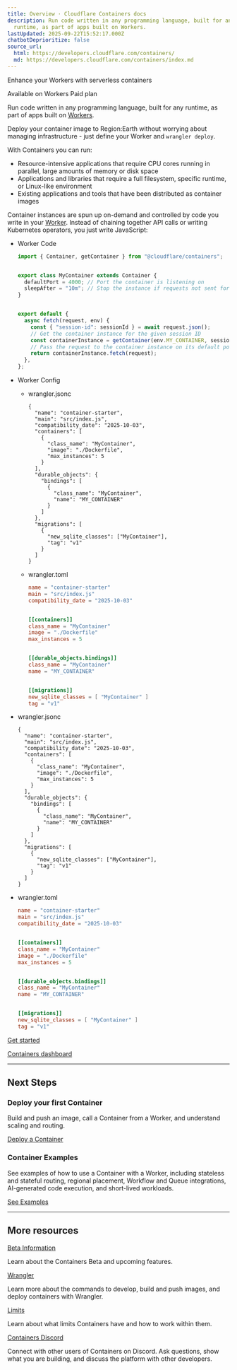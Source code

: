 ```yaml
---
title: Overview · Cloudflare Containers docs
description: Run code written in any programming language, built for any
  runtime, as part of apps built on Workers.
lastUpdated: 2025-09-22T15:52:17.000Z
chatbotDeprioritize: false
source_url:
  html: https://developers.cloudflare.com/containers/
  md: https://developers.cloudflare.com/containers/index.md
---
```


Enhance your Workers with serverless containers

Available on Workers Paid plan

Run code written in any programming language, built for any runtime, as part of apps built on [Workers](https://developers.cloudflare.com/workers).

Deploy your container image to Region:Earth without worrying about managing infrastructure - just define your Worker and `wrangler deploy`.

With Containers you can run:

* Resource-intensive applications that require CPU cores running in parallel, large amounts of memory or disk space
* Applications and libraries that require a full filesystem, specific runtime, or Linux-like environment
* Existing applications and tools that have been distributed as container images

Container instances are spun up on-demand and controlled by code you write in your [Worker](https://developers.cloudflare.com/workers). Instead of chaining together API calls or writing Kubernetes operators, you just write JavaScript:

* Worker Code

  ```js
  import { Container, getContainer } from "@cloudflare/containers";


  export class MyContainer extends Container {
    defaultPort = 4000; // Port the container is listening on
    sleepAfter = "10m"; // Stop the instance if requests not sent for 10 minutes
  }


  export default {
    async fetch(request, env) {
      const { "session-id": sessionId } = await request.json();
      // Get the container instance for the given session ID
      const containerInstance = getContainer(env.MY_CONTAINER, sessionId);
      // Pass the request to the container instance on its default port
      return containerInstance.fetch(request);
    },
  };
  ```

* Worker Config

  * wrangler.jsonc

    ```jsonc
    {
      "name": "container-starter",
      "main": "src/index.js",
      "compatibility_date": "2025-10-03",
      "containers": [
        {
          "class_name": "MyContainer",
          "image": "./Dockerfile",
          "max_instances": 5
        }
      ],
      "durable_objects": {
        "bindings": [
          {
            "class_name": "MyContainer",
            "name": "MY_CONTAINER"
          }
        ]
      },
      "migrations": [
        {
          "new_sqlite_classes": ["MyContainer"],
          "tag": "v1"
        }
      ]
    }
    ```

  * wrangler.toml

    ```toml
    name = "container-starter"
    main = "src/index.js"
    compatibility_date = "2025-10-03"


    [[containers]]
    class_name = "MyContainer"
    image = "./Dockerfile"
    max_instances = 5


    [[durable_objects.bindings]]
    class_name = "MyContainer"
    name = "MY_CONTAINER"


    [[migrations]]
    new_sqlite_classes = [ "MyContainer" ]
    tag = "v1"
    ```

* wrangler.jsonc

  ```jsonc
  {
    "name": "container-starter",
    "main": "src/index.js",
    "compatibility_date": "2025-10-03",
    "containers": [
      {
        "class_name": "MyContainer",
        "image": "./Dockerfile",
        "max_instances": 5
      }
    ],
    "durable_objects": {
      "bindings": [
        {
          "class_name": "MyContainer",
          "name": "MY_CONTAINER"
        }
      ]
    },
    "migrations": [
      {
        "new_sqlite_classes": ["MyContainer"],
        "tag": "v1"
      }
    ]
  }
  ```

* wrangler.toml

  ```toml
  name = "container-starter"
  main = "src/index.js"
  compatibility_date = "2025-10-03"


  [[containers]]
  class_name = "MyContainer"
  image = "./Dockerfile"
  max_instances = 5


  [[durable_objects.bindings]]
  class_name = "MyContainer"
  name = "MY_CONTAINER"


  [[migrations]]
  new_sqlite_classes = [ "MyContainer" ]
  tag = "v1"
  ```

[Get started](https://developers.cloudflare.com/containers/get-started/)

[Containers dashboard](https://dash.cloudflare.com/?to=/:account/workers/containers)

***

## Next Steps

### Deploy your first Container

Build and push an image, call a Container from a Worker, and understand scaling and routing.

[Deploy a Container](https://developers.cloudflare.com/containers/get-started/)

### Container Examples

See examples of how to use a Container with a Worker, including stateless and stateful routing, regional placement, Workflow and Queue integrations, AI-generated code execution, and short-lived workloads.

[See Examples](https://developers.cloudflare.com/containers/examples/)

***

## More resources

[Beta Information](https://developers.cloudflare.com/containers/beta-info/)

Learn about the Containers Beta and upcoming features.

[Wrangler](https://developers.cloudflare.com/workers/wrangler/commands/#containers)

Learn more about the commands to develop, build and push images, and deploy containers with Wrangler.

[Limits](https://developers.cloudflare.com/containers/platform-details/#limits)

Learn about what limits Containers have and how to work within them.

[Containers Discord](https://discord.cloudflare.com)

Connect with other users of Containers on Discord. Ask questions, show what you are building, and discuss the platform with other developers.
